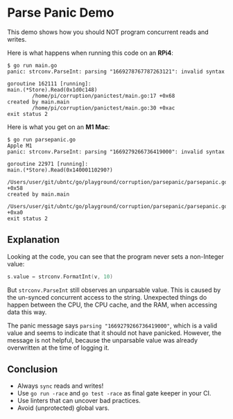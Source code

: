 # Parse Panic Demo
This demo shows how you should NOT program concurrent reads and writes.

Here is what happens when running this code on an **RPi4**:
```
$ go run main.go
panic: strconv.ParseInt: parsing "1669278767787263121": invalid syntax

goroutine 162111 [running]:
main.(*Store).Read(0x1d0c148)
        /home/pi/corruption/panictest/main.go:17 +0x68
created by main.main
        /home/pi/corruption/panictest/main.go:30 +0xac
exit status 2
```

Here is what you get on an **M1 Mac**:
```
$ go run parsepanic.go
Apple M1
panic: strconv.ParseInt: parsing "1669279266736419000": invalid syntax

goroutine 22971 [running]:
main.(*Store).Read(0x14000110290?)
        /Users/user/git/ubntc/go/playground/corruption/parsepanic/parsepanic.go:17 +0x58
created by main.main
        /Users/user/git/ubntc/go/playground/corruption/parsepanic/parsepanic.go:30 +0xa0
exit status 2
```

## Explanation

Looking at the code, you can see that the program never sets a non-Integer value:
```go
s.value = strconv.FormatInt(v, 10)
```
But `strconv.ParseInt` still observes an unparsable value. This is caused by the un-synced concurrent access to the string. Unexpected things do happen between the CPU, the CPU cache, and the RAM, when accessing data this way.

The panic message says `parsing "1669279266736419000"`, which is a valid value and seems to indicate that it should not have panicked. However, the message is not helpful, because the unparsable value was already overwritten at the time of logging it.

## Conclusion
* Always `sync` reads and writes!
* Use `go run -race` and `go test -race` as final gate keeper in your CI.
* Use linters that can uncover bad practices.
* Avoid (unprotected) global vars.
